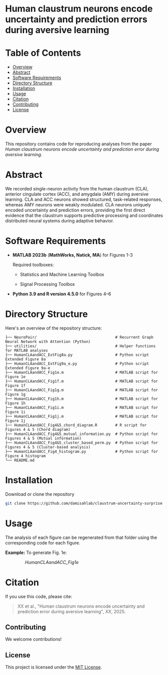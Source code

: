 # Human claustrum neurons encode uncertainty and prediction errors during aversive learning

# Table of Contents

- [Overview](#Overview)
- [Abstract](#Abstract)  
- [Software Requirements](#Software-Requirements)
- [Directory Structure](#Directory-Structure)
- [Installation](#Installation)
- [Usage](#Usage)
- [Citation](#Citation)
- [Contributing](#Contributing)
- [License](#License)

# Overview

This repository contains code for reproducing analyses from the paper *Human claustrum neurons encode uncertainty and prediction error during aversive learning*. 

# Abstract

We recorded single-neuron activity from the human claustrum (CLA), anterior cingulate cortex (ACC), and amygdala (AMY) during aversive learning. CLA and ACC neurons showed structured, task-related responses, whereas AMY neurons were weakly modulated. CLA neurons uniquely encoded uncertainty and prediction errors, providing the first direct evidence that the claustrum supports predictive processing and coordinates distributed neural systems during adaptive behavior.

# Software Requirements

- **MATLAB 2023b** (**MathWorks, Natick, MA**) for Figures 1-3
  
  Required toolboxes:
  
  - Statistics and Machine Learning Toolbox
  
  - Signal Processing Toolbox

- **Python 3.9 and R version 4.5.0** for Figures 4–6

# Directory Structure

Here's an overview of the repository structure:

```
├── NeuroPair/                                   # Recurrent Graph Neural Network with Attention (Python)
├── utilities/                                   # Helper functions for MATLAB analyses
├── HumanCLAandACC_ExtFig8a.py                   # Python script Extended Figure 8a
├── HumanCLAandACC_ExtFig9a_e.py                 # Python script Extended Figure 9a-e
├── HumanCLAandACC_Fig1e.m                       # MATLAB script for Figure 1e
├── HumanCLAandACC_Fig1f.m                       # MATLAB script for Figure 1f
├── HumanCLAandACC_Fig1g.m                       # MATLAB script for Figure 1g
├── HumanCLAandACC_Fig1h.m                       # MATLAB script for Figure 1h
├── HumanCLAandACC_Fig1i.m                       # MATLAB script for Figure 1i
├── HumanCLAandACC_Fig1j.m                       # MATLAB script for Figure 1j
├── HumanCLAandACC_Fig4&5_chord_diagram.R        # R script for Figures 4 & 5 (Chord diagram)
├── HumanCLAandACC_Fig4&5_mutual_information.py  # Python script for Figures 4 & 5 (Mutual information)
├── HumanCLAandACC_Fig4&5_cluster_based_perm.py  # Python script for Figures 4 & 5 (Cluster-based analysis)
├── HumanCLAandACC_Fig4_histogram.py             # Python script for Figure 4 histogram
└── README.md
```

# Installation

Download or clone the repository

```bash
git clone https://github.com/damisahlab/claustrum-uncertainty-surprise
```

# Usage

The analysis of each figure can be regenerated from that folder using the corresponding code for each figure. 

**Example:** To generate Fig. 1e:

                *HumanCLAandACC_Fig1e*

# Citation

If you use this code, please cite:

> XX et al., "Human claustrum neurons encode uncertainty and prediction error during aversive learning", *XX*, 2025.

## Contributing

We welcome contributions!

## License

This project is licensed under the [MIT License](LICENSE).

